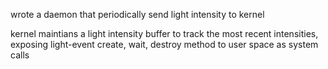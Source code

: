 
wrote a daemon that periodically send light intensity to kernel

kernel maintians a light intensity buffer to track the most recent intensities, exposing light-event create, wait, destroy method to user space as system calls
